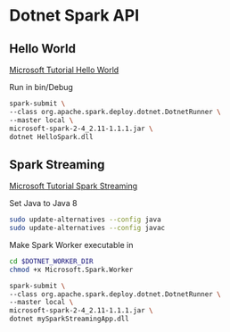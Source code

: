 # Dotnet Spark API

## Hello World
[Microsoft Tutorial Hello World](https://github.com/dotnet/spark/blob/main/docs/getting-started/ubuntu-instructions.md)

Run in bin/Debug
```bash
spark-submit \
--class org.apache.spark.deploy.dotnet.DotnetRunner \
--master local \
microsoft-spark-2-4_2.11-1.1.1.jar \
dotnet HelloSpark.dll
```

## Spark Streaming
[Microsoft Tutorial Spark Streaming](https://docs.microsoft.com/en-us/dotnet/spark/tutorials/streaming)

Set Java to Java 8
```bash
sudo update-alternatives --config java
sudo update-alternatives --config javac
```

Make Spark Worker executable in
```bash
cd $DOTNET_WORKER_DIR
chmod +x Microsoft.Spark.Worker
```

```bash
spark-submit \
--class org.apache.spark.deploy.dotnet.DotnetRunner \
--master local \
microsoft-spark-2-4_2.11-1.1.1.jar \
dotnet mySparkStreamingApp.dll
```